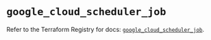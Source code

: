 # `google_cloud_scheduler_job`

Refer to the Terraform Registry for docs: [`google_cloud_scheduler_job`](https://registry.terraform.io/providers/hashicorp/google/6.5.0/docs/resources/cloud_scheduler_job).
